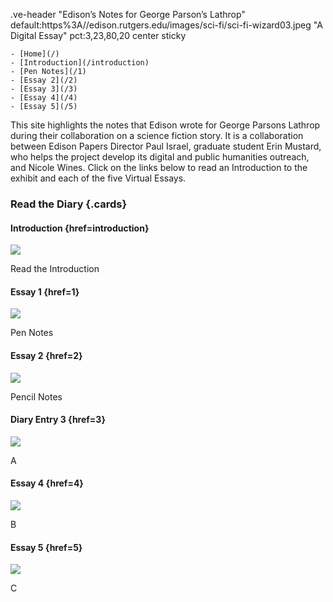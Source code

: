 .ve-header "Edison’s Notes for George Parson’s Lathrop" default:https%3A//edison.rutgers.edu/images/sci-fi/sci-fi-wizard03.jpeg "A Digital Essay" pct:3,23,80,20 center sticky

    - [Home](/)
    - [Introduction](/introduction)
    - [Pen Notes](/1)
    - [Essay 2](/2)
    - [Essay 3](/3)
    - [Essay 4](/4)
    - [Essay 5](/5)
    
This site highlights the notes that Edison wrote for George Parsons Lathrop during their collaboration on a science fiction story. It is a collaboration between Edison Papers Director Paul Israel, graduate student Erin Mustard, who helps the project develop its digital and public humanities outreach, and Nicole Wines. Click on the links below to read an Introduction to the exhibit and each of the five Virtual Essays.

### Read the Diary {.cards}

#### Introduction {href=introduction}

![](https://raw.githubusercontent.com/edisonpapers/media/main/ThomasAlvaEdison1884/Thomas_Alva_Edison_1884.jpg)

Read the Introduction 

#### Essay 1 {href=1}

![](https://raw.githubusercontent.com/edisonpapers/media/main/diary/Diary_Entry_01.png)

Pen Notes

#### Essay 2 {href=2}

![](https://raw.githubusercontent.com/edisonpapers/media/main/diary/Diary_Entry_02.png)

Pencil Notes

#### Diary Entry 3 {href=3}

![](https://raw.githubusercontent.com/edisonpapers/media/main/diary/Diary_Entry_03.png)

A

#### Essay 4 {href=4}

![](https://raw.githubusercontent.com/edisonpapers/media/main/diary/Diary_Entry_04.png)

B

#### Essay 5 {href=5}

![](https://raw.githubusercontent.com/edisonpapers/media/main/diary/Diary_Entry_05.png)

C
